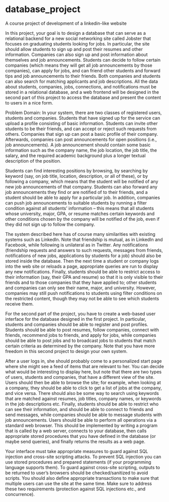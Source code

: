 # database_project
A course project of development of a linkedin-like website

In this project, your goal is to design a database that can serve as a relational backend for a new social networking site called Jobster that focuses on graduating students looking for jobs. In particular, the site should allow students to sign up and post their resumes and other information. Companies can also sign up and post information about themselves and job announcements. Students can decide to follow certain companies (which means they will get all job announcements by those companies), can apply for jobs, and can friend other students and forward tips and job announcements to their friends. Both companies and students can also search for matching applicants and job descriptions. All the data about students, companies, jobs, connections, and notifications must be stored in a relational database, and a web frontend will be designed in the second part of this project to access the database and present the content to users in a nice form.

Problem Domain: In your system, there are two classes of registered users, students and companies. Students that have signed up for the service can upload a profile consisting of basic information. Students can invite other students to be their friends, and can accept or reject such requests from others. Companies that sign up can post a basic profile of their company. Afterwards, companies can post announcements for open positions (i.e., job announcements). A job announcement should contain some basic information such as the company name, the job location, the job title, the salary, and the required academic background plus a longer textual description of the position.

Students can find interesting positions by browsing, by searching by keyword (say, on job title, location, description, or all of these), or by following a company, which means that the student will be notified of any new job announcements of that company. Students can also forward any job announcements they find or are notified of to their friends, and a student should be able to apply for a particular job. In addition, companies can push job announcements to suitable students by running a filter condition against all students’ information – this means that all students whose university, major, GPA, or resume matches certain keywords and other conditions chosen by the company will be notified of the job, even if they did not sign up to follow the company. 

The system described here has of course many similarities with existing systems such as LinkedIn. Note that friendship is mutual, as in LinkedIn and Facebook, while following is unilateral as in Twitter. Any notifications (friendship requests and answers to such requests, messages from friends, notifications of new jobs, applications by students for a job) should also be stored inside the database. Then the next time a student or company logs into the web site or reloads a page, appropriate queries are run to display any new notifications. Finally, students should be able to restrict access to their information (say, their GPA and resume) so that it is only visible to their friends and to those companies that they have applied to; other students and companies can only see their name, major, and university. However, companies may still push notifications to students using filter conditions on the restricted content, though they may not be able to see which students receive them.

For the second part of the project, you have to create a web-based user interface for the database designed in the first project. In particular, students and companies should be able to register and post profiles. Students should be able to post resumes, follow companies, connect with friends, recommend jobs to friends, and apply for jobs, while companies should be able to post jobs and to broadcast jobs to students that match certain criteria as determined by the company. Note that you have more freedom in this second project to design your own system. 

After a user logs in, she should probably come to a personalized start page where she might see a feed of items that are relevant to her. You can decide what would be interesting to display here, but note that there are two types of users, students and companies, that have a different view of the site. Users should then be able to browse the site; for example, when looking at a company, they should be able to click to get a list of jobs at the company, and vice versa. There should also be some way to search using keywords that are matched against resumes, job titles, company names, or keywords in the job descriptions etc. Finally, students should be able to restrict who can see their information, and should be able to connect to friends and send messages, while companies should be able to message students with job announcements. Users should be able to perform all operations via a standard web browser. This should be implemented by writing a program that is called by a web server, connects to your database, then calls appropriate stored procedures that you have defined in the database (or maybe send queries), and finally returns the results as a web page. 

Your interface must take appropriate measures to guard against SQL injection and cross-site scripting attacks. To prevent SQL injection you can use stored procedures and prepared statements (if your programming language supports them). To guard against cross-site scripting, outputs to be returned to user’s browsers should be checked/sanitized to avoid scripts. You should also define appropriate transactions to make sure that multiple users can use the site at the same time. Make sure to address these two requirements (protection against SQL injections etc., and concurrence).
